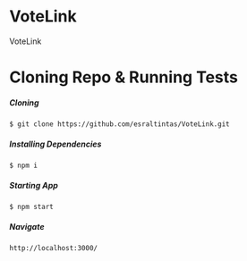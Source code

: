# VoteLink
VoteLink

# Cloning Repo & Running Tests
##### Cloning
    $ git clone https://github.com/esraltintas/VoteLink.git
##### Installing Dependencies
    $ npm i
##### Starting App
    $ npm start
##### Navigate
    http://localhost:3000/


